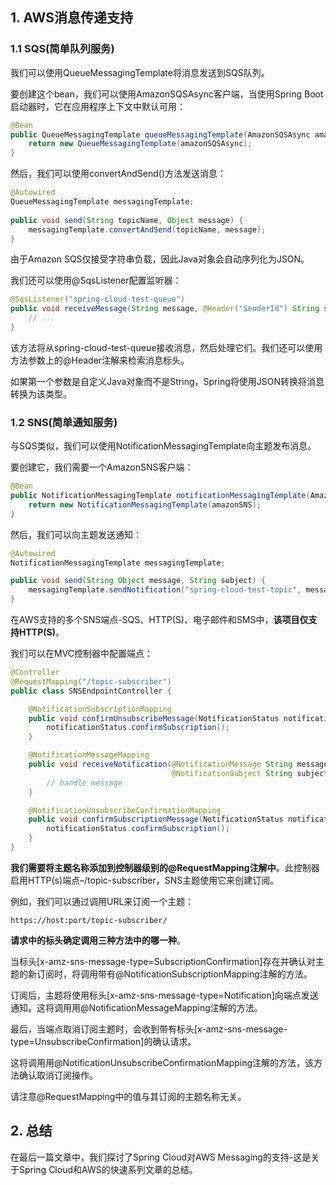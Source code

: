 ## 1. AWS消息传递支持

### 1.1 SQS(简单队列服务)

我们可以使用QueueMessagingTemplate将消息发送到SQS队列。

要创建这个bean，我们可以使用AmazonSQSAsync客户端，当使用Spring Boot启动器时，它在应用程序上下文中默认可用：

```java
@Bean
public QueueMessagingTemplate queueMessagingTemplate(AmazonSQSAsync amazonSQSAsync) {
    return new QueueMessagingTemplate(amazonSQSAsync);
}
```

然后，我们可以使用convertAndSend()方法发送消息：

```java
@Autowired
QueueMessagingTemplate messagingTemplate;
 
public void send(String topicName, Object message) {
    messagingTemplate.convertAndSend(topicName, message);
}
```

由于Amazon SQS仅接受字符串负载，因此Java对象会自动序列化为JSON。

我们还可以使用@SqsListener配置监听器：

```java
@SqsListener("spring-cloud-test-queue")
public void receiveMessage(String message, @Header("SenderId") String senderId) {
    // ...
}
```

该方法将从spring-cloud-test-queue接收消息，然后处理它们。我们还可以使用方法参数上的@Header注解来检索消息标头。

如果第一个参数是自定义Java对象而不是String，Spring将使用JSON转换将消息转换为该类型。

### 1.2 SNS(简单通知服务)

与SQS类似，我们可以使用NotificationMessagingTemplate向主题发布消息。

要创建它，我们需要一个AmazonSNS客户端：

```java
@Bean
public NotificationMessagingTemplate notificationMessagingTemplate(AmazonSNS amazonSNS) {
    return new NotificationMessagingTemplate(amazonSNS);
}
```

然后，我们可以向主题发送通知：

```java
@Autowired
NotificationMessagingTemplate messagingTemplate;

public void send(String Object message, String subject) {
    messagingTemplate.sendNotification("spring-cloud-test-topic", message, subject);
}
```

在AWS支持的多个SNS端点-SQS、HTTP(S)、电子邮件和SMS中，**该项目仅支持HTTP(S)**。

我们可以在MVC控制器中配置端点：

```java
@Controller
@RequestMapping("/topic-subscriber")
public class SNSEndpointController {

    @NotificationSubscriptionMapping
    public void confirmUnsubscribeMessage(NotificationStatus notificationStatus) {
        notificationStatus.confirmSubscription();
    }

    @NotificationMessageMapping
    public void receiveNotification(@NotificationMessage String message,
                                    @NotificationSubject String subject) {
        // handle message
    }

    @NotificationUnsubscribeConfirmationMapping
    public void confirmSubscriptionMessage(NotificationStatus notificationStatus) {
        notificationStatus.confirmSubscription();
    }
}
```

**我们需要将主题名称添加到控制器级别的@RequestMapping注解中**。此控制器启用HTTP(s)端点–/topic-subscriber，SNS主题使用它来创建订阅。

例如，我们可以通过调用URL来订阅一个主题：

```shell
https://host:port/topic-subscriber/
```

**请求中的标头确定调用三种方法中的哪一种**。

当标头[x-amz-sns-message-type=SubscriptionConfirmation]存在并确认对主题的新订阅时，将调用带有@NotificationSubscriptionMapping注解的方法。

订阅后，主题将使用标头[x-amz-sns-message-type=Notification]向端点发送通知。这将调用用@NotificationMessageMapping注解的方法。

最后，当端点取消订阅主题时，会收到带有标头[x-amz-sns-message-type=UnsubscribeConfirmation]的确认请求。

这将调用用@NotificationUnsubscribeConfirmationMapping注解的方法，该方法确认取消订阅操作。

请注意@RequestMapping中的值与其订阅的主题名称无关。

## 2. 总结

在最后一篇文章中，我们探讨了Spring Cloud对AWS Messaging的支持-这是关于Spring Cloud和AWS的快速系列文章的总结。